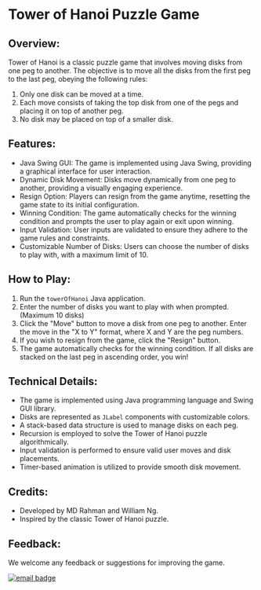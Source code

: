 # Tower of Hanoi Puzzle Game

## Overview:
Tower of Hanoi is a classic puzzle game that involves moving disks from one peg to another. The objective is to move all the disks from the first peg to the last peg, obeying the following rules:
1. Only one disk can be moved at a time.
2. Each move consists of taking the top disk from one of the pegs and placing it on top of another peg.
3. No disk may be placed on top of a smaller disk.

## Features:
- Java Swing GUI: The game is implemented using Java Swing, providing a graphical interface for user interaction.
- Dynamic Disk Movement: Disks move dynamically from one peg to another, providing a visually engaging experience.
- Resign Option: Players can resign from the game anytime, resetting the game state to its initial configuration.
- Winning Condition: The game automatically checks for the winning condition and prompts the user to play again or exit upon winning.
- Input Validation: User inputs are validated to ensure they adhere to the game rules and constraints.
- Customizable Number of Disks: Users can choose the number of disks to play with, with a maximum limit of 10.

## How to Play:
1. Run the `towerOfHanoi` Java application.
2. Enter the number of disks you want to play with when prompted. (Maximum 10 disks)
3. Click the "Move" button to move a disk from one peg to another. Enter the move in the "X to Y" format, where X and Y are the peg numbers.
4. If you wish to resign from the game, click the "Resign" button.
5. The game automatically checks for the winning condition. If all disks are stacked on the last peg in ascending order, you win!

## Technical Details:
- The game is implemented using Java programming language and Swing GUI library.
- Disks are represented as `JLabel` components with customizable colors.
- A stack-based data structure is used to manage disks on each peg.
- Recursion is employed to solve the Tower of Hanoi puzzle algorithmically.
- Input validation is performed to ensure valid user moves and disk placements.
- Timer-based animation is utilized to provide smooth disk movement.

## Credits:
- Developed by MD Rahman and William Ng.
- Inspired by the classic Tower of Hanoi puzzle.

## Feedback:
We welcome any feedback or suggestions for improving the game. 

[![email badge]](mailto:wng003@citymail.cuny.edu)

[email badge]: https://img.shields.io/badge/Email-D14836?style=flat-square&logo=gmail&logoColor=white
